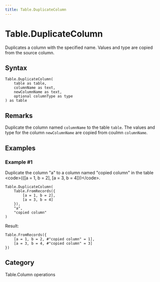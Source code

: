 ```yaml
---
title: Table.DuplicateColumn
---
```


# Table.DuplicateColumn


Duplicates a column with the specified name. Values and type are copied from the source column.


## Syntax

```powerquery
Table.DuplicateColumn(
    table as table,
    columnName as text,
    newColumnName as text,
    optional columnType as type
) as table
```


## Remarks

Duplicate the column named <code>columnName</code> to the table <code>table</code>. The values and type for the column <code>newColumnName</code> are copied from coulmn <code>columnName</code>.


## Examples

### Example #1 
Duplicate the column &#34;a&#34; to a column named &#34;copied column&#34; in the table &lt;code&gt;(\{[a = 1, b = 2], [a = 3, b = 4]})&lt;/code&gt;.
```powerquery
Table.DuplicateColumn(
    Table.FromRecords({
        [a = 1, b = 2],
        [a = 3, b = 4]
    }),
    "a",
    "copied column"
)
```

Result: 
```powerquery
Table.FromRecords({
    [a = 1, b = 2, #"copied column" = 1],
    [a = 3, b = 4, #"copied column" = 3]
})
```




## Category
Table.Column operations
